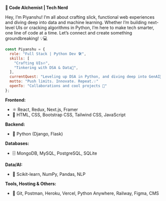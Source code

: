 **👾 Code Alchemist | Tech Nerd**

Hey, I’m Piyanshu! I’m all about crafting slick, functional web experiences and diving deep into data and machine learning. Whether I’m building next-level UIs or cracking algorithms in Python, I’m here to make tech smarter, one line of code at a time. Let’s connect and create something groundbreaking! 💡💻

```js
const Piyanshu = {
  role: "Full Stack | Python Dev 🛠️",
  skills: [
    "Crafting UIs🔥",
    "Tinkering with DSA & Data🧩",
  ],
  currentQuest: "Leveling up DSA in Python, and diving deep into GenAI🚀",
  motto: "Push limits. Innovate. Repeat.💡"
  openTo: "Collaborations and cool projects 🤝"
};
```

**Frontend:**
- ⚛️ React, Redux, Next.js, Framer
- 🎨 HTML, CSS, Bootstrap CSS, Tailwind CSS, JavaScript

**Backend:**
- 🐍 Python (Django, Flask)

**Databases:**
- 🗄️ MongoDB, MySQL, PostgreSQL, SQLite

**Data/AI:**
- 🤖 Scikit-learn, NumPy, Pandas, NLP

**Tools, Hosting & Others:**
- 🔧 Git, Postman, Heroku, Vercel, Python Anywhere, Railway, Figma, CMS




